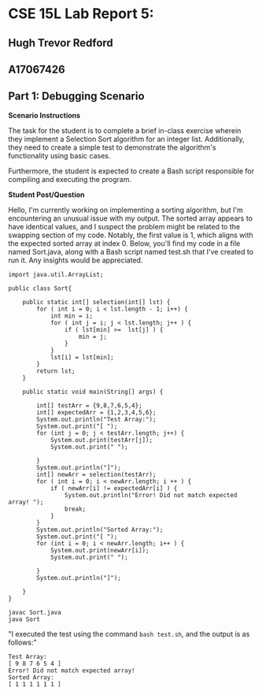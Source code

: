 # CSE 15L Lab Report 5:
## Hugh Trevor Redford
## A17067426

## Part 1: Debugging Scenario

**Scenario Instructions**

The task for the student is to complete a brief in-class exercise wherein they implement a Selection Sort algorithm for an integer list. Additionally, they need to create a simple test to demonstrate the algorithm's functionality using basic cases.

Furthermore, the student is expected to create a Bash script responsible for compiling and executing the program.

**Student Post/Question**

Hello, I'm currently working on implementing a sorting algorithm, but I'm encountering an unusual issue with my output. The sorted array appears to have identical values, and I suspect the problem might be related to the swapping section of my code. Notably, the first value is 1, which aligns with the expected sorted array at index 0. Below, you'll find my code in a file named Sort.java, along with a Bash script named test.sh that I've created to run it. Any insights would be appreciated.

```
import java.util.ArrayList;

public class Sort{
	
	public static int[] selection(int[] lst) {
		for ( int i = 0; i < lst.length - 1; i++) {
			int min = i; 
			for ( int j = i; j < lst.length; j++ ) {
				if ( lst[min] >=  lst[j] ) {
					min = j;
				}
			}
			lst[i] = lst[min];
		}		
		return lst;
	}
	
	public static void main(String[] args) {
		
		int[] testArr = {9,8,7,6,5,4};
		int[] expectedArr = {1,2,3,4,5,6};
		System.out.println("Test Array:");
		System.out.print("[ ");
		for (int j = 0; j < testArr.length; j++) {
			System.out.print(testArr[j]);
			System.out.print(" ");

		}
		System.out.println("]");
		int[] newArr = selection(testArr);
		for ( int i = 0; i < newArr.length; i ++ ) {
			if ( newArr[i] != expectedArr[i] ) {
				System.out.println("Error! Did not match expected array! ");
				break;
			} 
		}
		System.out.println("Sorted Array:");
		System.out.print("[ ");
		for (int i = 0; i < newArr.length; i++ ) {
			System.out.print(newArr[i]);
			System.out.print(" ");

		}
		System.out.println("]");

	}
}

```
```
javac Sort.java 
java Sort 
```
"I executed the test using the command `bash test.sh`, and the output is as follows:"
```
Test Array:
[ 9 8 7 6 5 4 ]
Error! Did not match expected array! 
Sorted Array:
[ 1 1 1 1 1 1 ]
```


